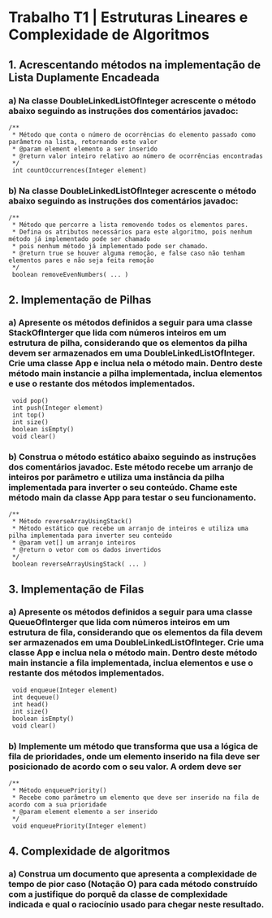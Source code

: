 # Trabalho T1 | Estruturas Lineares e Complexidade de Algoritmos
## 1. Acrescentando métodos na implementação de Lista Duplamente Encadeada

### a) Na classe DoubleLinkedListOfInteger acrescente o método abaixo seguindo as instruções dos comentários javadoc:

    /**
     * Método que conta o número de ocorrências do elemento passado como parâmetro na lista, retornando este valor
     * @param element elemento a ser inserido 
     * @return valor inteiro relativo ao número de ocorrências encontradas 
     */
     int countOccurrences(Integer element)

### b) Na classe DoubleLinkedListOfInteger acrescente o método abaixo seguindo as instruções dos comentários javadoc:

    /**
     * Método que percorre a lista removendo todos os elementos pares.
     * Defina os atributos necessários para este algoritmo, pois nenhum método já implementado pode ser chamado
     * pois nenhum método já implementado pode ser chamado.
     * @return true se houver alguma remoção, e false caso não tenham elementos pares e não seja feita remoção
     */
     boolean removeEvenNumbers( ... )


## 2. Implementação de Pilhas

### a) Apresente os métodos definidos a seguir para uma classe StackOfInterger que lida com números inteiros em um estrutura de pilha, considerando que os elementos da pilha devem ser armazenados em uma DoubleLinkedListOfInteger. Crie uma classe App e inclua nela o método main. Dentro deste método main instancie a pilha implementada, inclua elementos e use o restante dos métodos implementados.

     void pop()
     int push(Integer element)
     int top()
     int size()
     boolean isEmpty()
     void clear()

### b) Construa o método estático abaixo seguindo as instruções dos comentários javadoc. Este método recebe um arranjo de inteiros por parâmetro e utiliza uma instância da pilha implementada para inverter o seu conteúdo. Chame este método main da classe App para testar o seu funcionamento. 

    /**
     * Método reverseArrayUsingStack()
     * Método estático que recebe um arranjo de inteiros e utiliza uma pilha implementada para inverter seu conteúdo
     * @param vet[] um arranjo inteiros
     * @return o vetor com os dados invertidos
     */
     boolean reverseArrayUsingStack( ... )


## 3. Implementação de Filas

### a) Apresente os métodos definidos a seguir para uma classe QueueOfInterger que lida com números inteiros em um estrutura de fila, considerando que os elementos da fila devem ser armazenados em uma DoubleLinkedListOfInteger. Crie uma classe App e inclua nela o método main. Dentro deste método main instancie a fila implementada, inclua elementos e use o restante dos métodos implementados.

     void enqueue(Integer element)
     int dequeue()
     int head()
     int size()
     boolean isEmpty()
     void clear()

### b) Implemente um método que transforma que usa a lógica de fila de prioridades, onde um elemento inserido na fila deve ser posicionado de acordo com o seu valor. A ordem deve ser 

    /**
     * Método enqueuePriority()
     * Recebe como parâmetro um elemento que deve ser inserido na fila de acordo com a sua prioridade
     * @param element elemento a ser inserido 
     */
     void enqueuePriority(Integer element)

## 4. Complexidade de algoritmos

### a) Construa um documento que apresenta a complexidade de tempo de pior caso (Notação O) para cada método construído com a justifique do porquê da classe de complexidade indicada e qual o raciocínio usado para chegar neste resultado.

